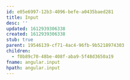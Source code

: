 ```yaml
---
id: e05e6997-12b3-4096-befe-a0435baed281
title: Input
desc: ''
updated: 1612939306338
created: 1612939306338
stub: true
parent: 19546139-cf71-4ac4-96fb-9b5218974303
children:
  - f0b89c70-48be-408f-aba9-5f48d3650a19
fname: angular.input
hpath: angular.input
---
```



